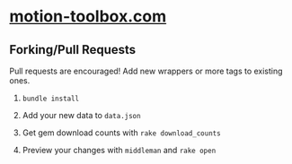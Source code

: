 # [motion-toolbox.com](http://motion-toolbox.com)

## Forking/Pull Requests

Pull requests are encouraged! Add new wrappers or more tags to existing ones.

1. `bundle install`

2. Add your new data to `data.json`

3. Get gem download counts with `rake download_counts`

4. Preview your changes with `middleman` and `rake open`

